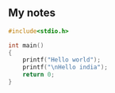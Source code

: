 ## My notes
```c
#include<stdio.h> 

int main()
{
    printf("Hello world");
    printf("\nHello india");
    return 0;
}
```
